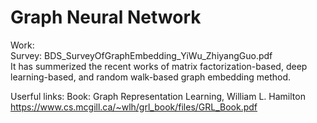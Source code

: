 # Graph Neural Network

Work: \
Survey: BDS_SurveyOfGraphEmbedding_YiWu_ZhiyangGuo.pdf\
It has summerized the recent works of matrix factorization-based, deep learning-based, and random walk-based graph embedding method.

Userful links:
Book: Graph Representation Learning, William L. Hamilton
https://www.cs.mcgill.ca/~wlh/grl_book/files/GRL_Book.pdf
